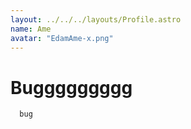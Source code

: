 ```yaml
---
layout: ../../../layouts/Profile.astro
name: Ame
avatar: "EdamAme-x.png"
---
```

# Buggggggggg

```x
  bug
```
